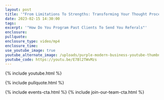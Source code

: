 ```yaml
---
layout: post
title: '"From Limitations To Strengths: Transforming Your Thought Process For Success"'
date: 2023-02-15 14:30:00
tags:
excerpt: '"How Do You Program Past Clients To Send You Referals"'
enclosure:
pullquote:
enclosure_type: video/mp4
enclosure_time:
use_youtube_image: true
youtube_alternate_image: /uploads/purple-modern-business-youtube-thumbnail.png
youtube_code: https://youtu.be/E7Bl2TWvMzs
---
```

{% include youtube.html %}

{% include pullquote.html %}

{% include events-cta.html %} {% include join-our-team-cta.html %}